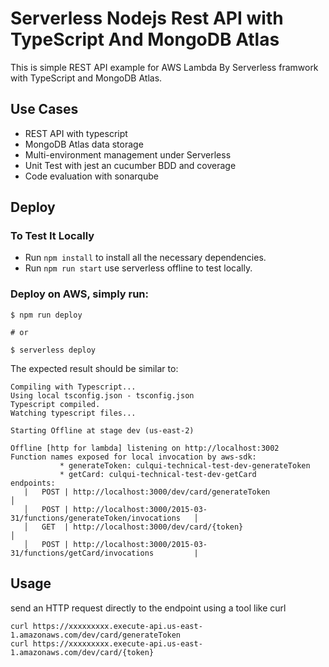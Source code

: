 <!--
title: 'Serverless Nodejs Rest API with TypeScript And MongoDB Atlas'
description: 'This is simple REST API example for AWS Lambda By Serverless framwork with TypeScript and MongoDB Atlas.'
layout: Doc
framework: v1
platform: AWS
language: nodeJS
priority: 10
authorLink: 'https://github.com/michaelvargasdev'
authorName: 'Michael Vargas'
-->
# Serverless Nodejs Rest API with TypeScript And MongoDB Atlas

This is simple REST API example for AWS Lambda By Serverless framwork with TypeScript and MongoDB Atlas.

## Use Cases

* REST API with typescript
* MongoDB Atlas data storage
* Multi-environment management under Serverless
* Unit Test with jest an cucumber BDD and coverage
* Code evaluation with sonarqube

## Deploy

### To Test It Locally

* Run ```npm install``` to install all the necessary dependencies.
* Run ```npm run start``` use serverless offline to test locally. 

### Deploy on AWS, simply run:

```
$ npm run deploy

# or

$ serverless deploy
```

The expected result should be similar to:

```
Compiling with Typescript...
Using local tsconfig.json - tsconfig.json
Typescript compiled.
Watching typescript files...

Starting Offline at stage dev (us-east-2)

Offline [http for lambda] listening on http://localhost:3002
Function names exposed for local invocation by aws-sdk:
           * generateToken: culqui-technical-test-dev-generateToken
           * getCard: culqui-technical-test-dev-getCard
endpoints:
   |   POST | http://localhost:3000/dev/card/generateToken                           │
   │   POST | http://localhost:3000/2015-03-31/functions/generateToken/invocations   │
   │   GET  | http://localhost:3000/dev/card/{token}                                 │
   │   POST | http://localhost:3000/2015-03-31/functions/getCard/invocations         |
```

## Usage

send an HTTP request directly to the endpoint using a tool like curl

```
curl https://xxxxxxxxx.execute-api.us-east-1.amazonaws.com/dev/card/generateToken
curl https://xxxxxxxxx.execute-api.us-east-1.amazonaws.com/dev/card/{token}
```
